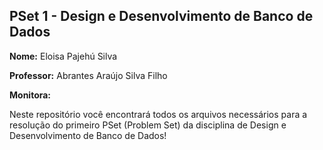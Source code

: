 ## PSet 1 - Design e Desenvolvimento de Banco de Dados


**Nome:** Eloisa Pajehú Silva 

**Professor:** Abrantes Araújo Silva Filho 

**Monitora:** 

Neste repositório você encontrará todos os arquivos necessários para a resolução do primeiro PSet (Problem Set) da disciplina de Design e Desenvolvimento de Banco de Dados! 
